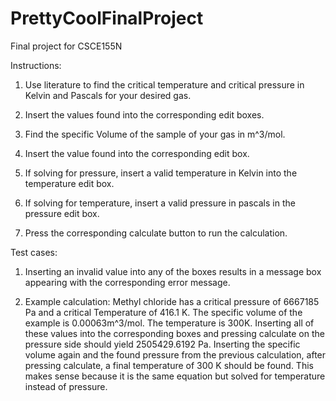 # PrettyCoolFinalProject
Final project for CSCE155N

Instructions:
1. Use literature to find the critical temperature and critical pressure in Kelvin and Pascals for your desired gas.

2. Insert the values found into the corresponding edit boxes.

3. Find the specific Volume of the sample of your gas in m^3/mol.

4. Insert the value found into the corresponding edit box.

5. If solving for pressure, insert a valid temperature in Kelvin into the temperature edit box.

6. If solving for temperature, insert a valid pressure in pascals in the pressure edit box.

7. Press the corresponding calculate button to run the calculation.

Test cases:
1. Inserting an invalid value into any of the boxes results in a message box appearing with the corresponding error message.

2. Example calculation:
Methyl chloride has a critical pressure of 6667185 Pa and a critical Temperature of 416.1 K. The specific volume of the example is 0.00063m^3/mol. The temperature is 300K. Inserting all of these values into the corresponding boxes and pressing calculate on the pressure side should yield 2505429.6192 Pa. Inserting the specific volume again and the found pressure from the previous calculation, after pressing calculate, a final temperature of 300 K should be found. This makes sense because it is the same equation but solved for temperature instead of pressure.